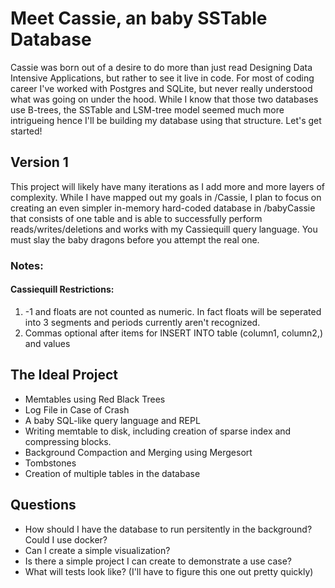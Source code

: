 # Meet Cassie, an baby SSTable Database

Cassie was born out of a desire to do more than just read Designing Data Intensive Applications, but rather to see it live in code. For most of coding career I've worked with Postgres and SQLite, but never really understood what was going on under the hood. While I know that those two databases use B-trees, the SSTable and LSM-tree model seemed much more intrigueing hence I'll be building my database using that structure. Let's get started!

## Version 1

This project will likely have many iterations as I add more and more layers of complexity. While I have mapped out my goals in /Cassie, I plan to focus on creating an even simpler in-memory hard-coded database in /babyCassie that consists of one table and is able to successfully perform reads/writes/deletions and works with my Cassiequill query language. You must slay the baby dragons before you attempt the real one.

### Notes:

#### Cassiequill Restrictions:

1. -1 and floats are not counted as numeric. In fact floats will be seperated into 3 segments and periods currently aren't recognized.
2. Commas optional after items for INSERT INTO table (column1, column2,) and values

## The Ideal Project

- Memtables using Red Black Trees
- Log File in Case of Crash
- A baby SQL-like query language and REPL
- Writing memtable to disk, including creation of sparse index and compressing blocks.
- Background Compaction and Merging using Mergesort
- Tombstones
- Creation of multiple tables in the database

## Questions

- How should I have the database to run persitently in the background? Could I use docker? 
- Can I create a simple visualization?
- Is there a simple project I can create to demonstrate a use case?
- What will tests look like? (I'll have to figure this one out pretty quickly)